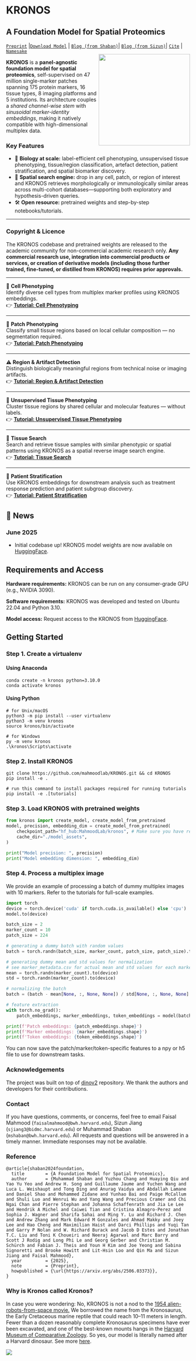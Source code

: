 KRONOS 
===========
## A Foundation Model for Spatial Proteomics 
[`Preprint`](https://arxiv.org/abs/2506.03373) |[`Download Model`](https://huggingface.co/MahmoodLab/kronos) | [`Blog (from Shaban)`](https://www.linkedin.com/pulse/kronos-foundation-model-spatial-proteomics-muhammad-shaban-hioge/)| [`Blog (from Sizun)`](https://www.linkedin.com/pulse/spatial-proteomics-gets-foundation-model-kronos-sizun-jiang-mp0xf/)|  [`Cite`](#Reference) |  [`Namesake`](#why-is-kronos-called-kronos) <br>
<img src="docs/kronos_1.jpg"  width="250px" align="right"/>

**KRONOS** is a **panel-agnostic foundation model for spatial proteomics**, self-supervised on 47 million single-marker patches spanning 175 protein markers, 16 tissue types, 8 imaging platforms and 5 institutions. Its architecture couples a *shared channel-wise stem* with *sinusoidal marker-identity embeddings*, making it natively compatible with high-dimensional multiplex data.

### Key Features
* 🔬 **Biology at scale:** label-efficient cell phenotyping, unsupervised tissue phenotyping, tissue/region classification, artefact detection, patient stratification, and spatial biomarker discovery.  
* 🔎 **Spatial search engine:** drop in any cell, patch, or region of interest and KRONOS retrieves morphologically or immunologically similar areas across multi-cohort databases—supporting both exploratory and hypothesis-driven queries.  
* 🛠️ **Open resource:** pretrained weights and step-by-step notebooks/tutorials.

---

### Copyright & Licence

The KRONOS codebase and pretrained weights are released to the academic community for non-commercial academic research only. **Any commercial research use, integration into commercial products or services, or creation of derivative models (including those further trained, fine-tuned, or distilled from KRONOS) requires prior approvals.**

---

🧬 **Cell Phenotyping**  
Identify diverse cell types from multiplex marker profiles using KRONOS embeddings.  
👉 [**Tutorial: Cell Phenotyping**](https://github.com/mahmoodlab/KRONOS/blob/main/tutorials/2%20-%20Cell-phenotyping.ipynb)

---

🧩 **Patch Phenotyping**  
Classify small tissue regions based on local cellular composition — no segmentation required.  
👉 [**Tutorial: Patch Phenotyping**](https://github.com/mahmoodlab/KRONOS/blob/main/tutorials/3%20-%20Patch-phenotyping.ipynb)

---

⚠️ **Region & Artifact Detection**  
Distinguish biologically meaningful regions from technical noise or imaging artifacts.  
👉 [**Tutorial: Region & Artifact Detection**](https://github.com/mahmoodlab/KRONOS/blob/main/tutorials/4%20-%20Region-and-artifact-detection.ipynb)

---

🧠 **Unsupervised Tissue Phenotyping**  
Cluster tissue regions by shared cellular and molecular features — without labels.  
👉 [**Tutorial: Unsupervised Tissue Phenotyping**](https://github.com/mahmoodlab/KRONOS/blob/main/tutorials/5%20-%20Unsupervised-tissue-phenotyping.ipynb)

---

🔎 **Tissue Search**  
Search and retrieve tissue samples with similar phenotypic or spatial patterns using KRONOS as a spatial reverse image search engine.  
👉 [**Tutorial: Tissue Search**](https://github.com/mahmoodlab/KRONOS/blob/main/tutorials/6%20-%20Tissue-search.ipynb)

---

🧪 **Patient Stratification**  
Use KRONOS embeddings for downstream analysis such as treatment response prediction and patient subgroup discovery.  
👉 [**Tutorial: Patient Stratification**](https://github.com/mahmoodlab/KRONOS/blob/main/tutorials/7%20-%20Patient-stratification.ipynb)


<!-- 
<img src="docs/kronos_applications.jpg" />
-->

## 📢 News

### June 2025

- Initial codebase up! KRONOS model weights are now available on [HuggingFace](https://huggingface.co/MahmoodLab/kronos).

## Requirements and Access

**Hardware requirements:** KRONOS can be run on any consumer-grade GPU (e.g., NVIDIA 3090). 

**Software requirements:** KRONOS was developed and tested on Ubuntu 22.04 and Python 3.10.

**Model access:**  Request access to the KRONOS from [HuggingFace](https://huggingface.co/MahmoodLab/kronos).

## Getting Started

### Step 1. Create a virtualenv
#### Using Anaconda
``` shell
conda create -n kronos python=3.10.0
conda activate kronos
```
#### Using Python
``` shell
# for Unix/macOS
python3 -m pip install --user virtualenv
python3 -m venv kronos
source kronos/bin/activate

# for Windows
py -m venv kronos
.\kronos\Scripts\activate
```
### Step 2. Install KRONOS
``` shell
git clone https://github.com/mahmoodlab/KRONOS.git && cd KRONOS
pip install -e .

# run this command to install packages required for running tutorials
pip install -e .[tutorials]
```


### Step 3. Load KRONOS with pretrained weights
```python
from kronos import create_model, create_model_from_pretrained
model, precision, embedding_dim = create_model_from_pretrained(
    checkpoint_path="hf_hub:MahmoodLab/kronos", # Make sure you have requested access on HuggingFace
    cache_dir="./model_assets",
)

print("Model precision: ", precision)
print("Model embedding dimension: ", embedding_dim)
```

### Step 4. Process a multiplex image

We provide an example of processing a batch of dummy multiplex images with 10 markers. Refer to the tutorials for full-scale examples. 

```python
import torch
device = torch.device('cuda' if torch.cuda.is_available() else 'cpu')
model.to(device)

batch_size = 2
marker_count = 10
patch_size = 224

# generating a dummy batch with random values
batch = torch.randn(batch_size, marker_count, patch_size, patch_size).to(device)

# generating dummy mean and std values for normalization
# see marker_metadata.csv for actual mean and std values for each marker ids
mean = torch.randn(marker_count).to(device)
std = torch.randn(marker_count).to(device)

# normalizing the batch
batch = (batch - mean[None, :, None, None]) / std[None, :, None, None]

# feature extraction
with torch.no_grad():
    patch_embeddings, marker_embeddings, token_embeddings = model(batch)

print(f'Patch embeddings: {patch_embeddings.shape}')
print(f'Marker embeddings: {marker_embeddings.shape}')
print(f'Token embeddings: {token_embeddings.shape}')
```
You can now save the patch/marker/token-specific features to a npy or h5 file to use for downstream tasks.

<!-- ### Cell Phenotyping Benchmarks

Performance comparison of KRONOS, DINO-v2, UNI, and CA-MAE across cHL, DLBCL-1, and DLBCL-2 datasets. <br>
Results are reported as mean ± standard deviation over four folds. Best results per dataset and metric are in bold.

---
| Dataset | Model   | F1-Score            | Balanced Accuracy   | Average Precision   | AUROC               |
| ------- | ------- | ------------------- | ------------------- | ------------------- | ------------------- |
| cHL     | DINO-v2 | 0.5493 ± 0.0160     | 0.6210 ± 0.0121     | 0.6217 ± 0.0119     | 0.9565 ± 0.0007     |
|         | UNI     | 0.4793 ± 0.0152     | 0.5570 ± 0.0136     | 0.5348 ± 0.0136     | 0.9377 ± 0.0020     |
|         | CA-MAE  | 0.4553 ± 0.0105     | 0.5331 ± 0.0123     | 0.4950 ± 0.0181     | 0.9271 ± 0.0048     |
|         | KRONOS  | **0.6807 ± 0.0066** | **0.7358 ± 0.0089** | **0.7614 ± 0.0084** | **0.9758 ± 0.0010** |
| DLBCL-1 | DINO-v2 | 0.1932 ± 0.0316     | 0.2664 ± 0.0201     | 0.2227 ± 0.0229     | 0.6623 ± 0.0161     |
|         | UNI     | 0.4073 ± 0.0529     | 0.5077 ± 0.0333     | 0.4584 ± 0.0530     | 0.8474 ± 0.0191     |
|         | CA-MAE  | 0.3992 ± 0.0498     | 0.5041 ± 0.0314     | 0.4518 ± 0.0472     | 0.8455 ± 0.0179     |
|         | KRONOS  | **0.6669 ± 0.0492** | **0.7402 ± 0.0309** | **0.7567 ± 0.0392** | **0.9638 ± 0.0045** |
| DLBCL-2 | DINO-v2 | 0.2045 ± 0.0077     | 0.2980 ± 0.0226     | 0.2432 ± 0.0103     | 0.6938 ± 0.0194     |
|         | UNI     | 0.4295 ± 0.0164     | 0.5511 ± 0.0377     | 0.4985 ± 0.0244     | 0.8759 ± 0.0190     |
|         | CA-MAE  | 0.4231 ± 0.0185     | 0.5503 ± 0.0368     | 0.4946 ± 0.0300     | 0.8748 ± 0.0193     |
|         | KRONOS  | **0.6912 ± 0.0162** | **0.7969 ± 0.0125** | **0.8007 ± 0.0462** | **0.9759 ± 0.0023** |

--- -->


### Acknowledgements

The project was built on top of [dinov2](https://github.com/facebookresearch/dinov2) repository. We thank the authors and developers for their contributions. 

### Contact

If you have questions, comments, or concerns, feel free to email Faisal Mahmood (`faisalmahmood@bwh.harvard.edu`), Sizun Jiang (`sjiang3@bidmc.harvard.edu`) or Muhammad Shaban (`mshaban@bwh.harvard.edu`). All requests and questions will be answered in a timely manner. Immediate responses may not be available.

### Reference 

```
@article{shaban2024foundation,
  title        = {A Foundation Model for Spatial Proteomics},
  author       = {Muhammad Shaban and Yuzhou Chang and Huaying Qiu and Yao Yu Yeo and Andrew H. Song and Guillaume Jaume and Yuchen Wang and Luca L. Weishaupt and Tong Ding and Anurag Vaidya and Abdallah Lamane and Daniel Shao and Mohammed Zidane and Yunhao Bai and Paige McCallum and Shuli Luo and Wenrui Wu and Yang Wang and Precious Cramer and Chi Ngai Chan and Pierre Stephan and Johanna Schaffenrath and Jia Le Lee and Hendrik A Michel and Caiwei Tian and Cristina Almagro-Perez and Sophia J. Wagner and Sharifa Sahai and Ming Y. Lu and Richard J. Chen and Andrew Zhang and Mark Edward M Gonzales and Ahmad Makky and Joey Lee and Hao Cheng and Maximilian Haist and Darci Phillips and Yuqi Tan and Garry P Nolan and W. Richard Burack and Jacob D Estes and Jonathan T.C. Liu and Toni K Choueiri and Neeraj Agarwal and Marc Barry and Scott J Rodig and Long Phi Le and Georg Gerber and Christian M. Schürch and Fabian J. Theis and Youn H Kim and Joe Yeong and Sabina Signoretti and Brooke Howitt and Lit-Hsin Loo and Qin Ma and Sizun Jiang and Faisal Mahmood},
  year         = {2025},
  note         = {Preprint},
  howpublished = {\url{https://arxiv.org/abs/2506.03373}},
}
```
### Why is Kronos called Kronos? 

In case you were wondering: No, KRONOS is not a nod to the [1954 alien-robots-from-space movie.](https://en.wikipedia.org/wiki/Kronos_(film)) We borrowed the name from the Kronosaurus, the Early Cretaceous marine reptile that could reach 10–11 meters in length. Fewer than a dozen reasonably complete Kronosaurus specimens have ever been excavated, and one of the best-known mounts hangs in the [Harvard Museum of Comparative Zoology](https://www.thecrimson.com/article/2019/11/7/kronostory/). So yes, our model is literally named after a Harvard dinosaur. See more [here](https://www.thecrimson.com/article/2019/11/7/kronostory/).

<img src=docs/joint_logo_1.jpg>
